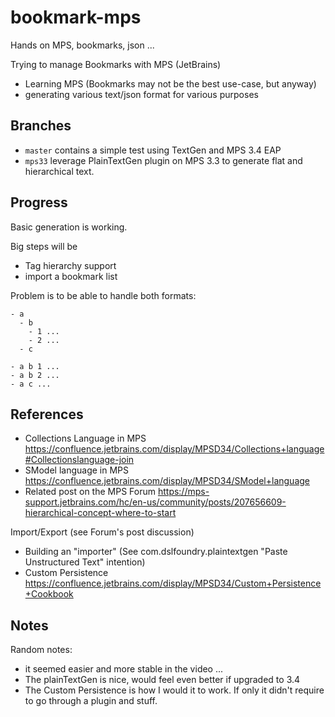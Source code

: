 # bookmark-mps
Hands on MPS, bookmarks, json ...

Trying to manage Bookmarks with MPS (JetBrains)
- Learning MPS  (Bookmarks may not be the best use-case, but anyway)
- generating various text/json format for various purposes

## Branches

- `master` contains a simple test using TextGen and MPS 3.4 EAP
- `mps33` leverage PlainTextGen plugin on MPS 3.3 to generate flat and hierarchical text.

## Progress
Basic generation is working.

Big steps will be
- Tag hierarchy support
- import a bookmark list

Problem is to be able to handle both formats:

```
- a
  - b
    - 1 ...
    - 2 ...
  - c

- a b 1 ...
- a b 2 ...
- a c ...
```

## References

- Collections Language in MPS https://confluence.jetbrains.com/display/MPSD34/Collections+language#Collectionslanguage-join
- SModel language in MPS https://confluence.jetbrains.com/display/MPSD34/SModel+language
- Related post on the MPS Forum https://mps-support.jetbrains.com/hc/en-us/community/posts/207656609-hierarchical-concept-where-to-start

Import/Export (see Forum's post discussion)
- Building an "importer"  (See com.dslfoundry.plaintextgen  "Paste Unstructured Text" intention)
- Custom Persistence https://confluence.jetbrains.com/display/MPSD34/Custom+Persistence+Cookbook

## Notes

Random notes:

- it seemed easier and more stable in the video ...
- The plainTextGen is nice, would feel even better if upgraded to 3.4
- The Custom Persistence is how I would it to work.  If only it didn't require to go through a plugin and stuff.

